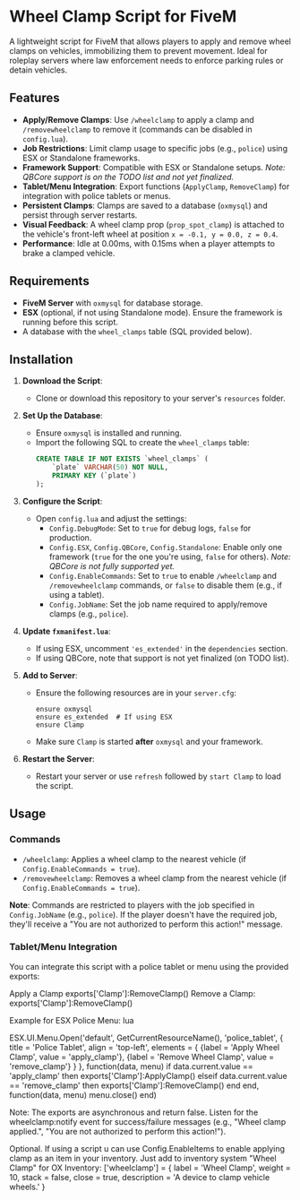 # Wheel Clamp Script for FiveM

A lightweight script for FiveM that allows players to apply and remove wheel clamps on vehicles, immobilizing them to prevent movement. Ideal for roleplay servers where law enforcement needs to enforce parking rules or detain vehicles.

## Features
- **Apply/Remove Clamps**: Use `/wheelclamp` to apply a clamp and `/removewheelclamp` to remove it (commands can be disabled in `config.lua`).
- **Job Restrictions**: Limit clamp usage to specific jobs (e.g., `police`) using ESX or Standalone frameworks.
- **Framework Support**: Compatible with ESX or Standalone setups. *Note: QBCore support is on the TODO list and not yet finalized.*
- **Tablet/Menu Integration**: Export functions (`ApplyClamp`, `RemoveClamp`) for integration with police tablets or menus.
- **Persistent Clamps**: Clamps are saved to a database (`oxmysql`) and persist through server restarts.
- **Visual Feedback**: A wheel clamp prop (`prop_spot_clamp`) is attached to the vehicle's front-left wheel at position `x = -0.1, y = 0.0, z = 0.4`.
- **Performance**: Idle at 0.00ms, with 0.15ms when a player attempts to brake a clamped vehicle.

## Requirements
- **FiveM Server** with `oxmysql` for database storage.
- **ESX** (optional, if not using Standalone mode). Ensure the framework is running before this script.
- A database with the `wheel_clamps` table (SQL provided below).

## Installation

1. **Download the Script**:
   - Clone or download this repository to your server's `resources` folder.

2. **Set Up the Database**:
   - Ensure `oxmysql` is installed and running.
   - Import the following SQL to create the `wheel_clamps` table:
     ```sql
     CREATE TABLE IF NOT EXISTS `wheel_clamps` (
         `plate` VARCHAR(50) NOT NULL,
         PRIMARY KEY (`plate`)
     );
     ```

3. **Configure the Script**:
   - Open `config.lua` and adjust the settings:
     - `Config.DebugMode`: Set to `true` for debug logs, `false` for production.
     - `Config.ESX`, `Config.QBCore`, `Config.Standalone`: Enable only one framework (`true` for the one you're using, `false` for others). *Note: QBCore is not fully supported yet.*
     - `Config.EnableCommands`: Set to `true` to enable `/wheelclamp` and `/removewheelclamp` commands, or `false` to disable them (e.g., if using a tablet).
     - `Config.JobName`: Set the job name required to apply/remove clamps (e.g., `police`).

4. **Update `fxmanifest.lua`**:
   - If using ESX, uncomment `'es_extended'` in the `dependencies` section.
   - If using QBCore, note that support is not yet finalized (on TODO list).


5. **Add to Server**:
   - Ensure the following resources are in your `server.cfg`:
     ```plaintext
     ensure oxmysql
     ensure es_extended  # If using ESX
     ensure Clamp
     ```
   - Make sure `Clamp` is started **after** `oxmysql` and your framework.

6. **Restart the Server**:
   - Restart your server or use `refresh` followed by `start Clamp` to load the script.


## Usage

### Commands
- `/wheelclamp`: Applies a wheel clamp to the nearest vehicle (if `Config.EnableCommands = true`).
- `/removewheelclamp`: Removes a wheel clamp from the nearest vehicle (if `Config.EnableCommands = true`).

**Note**: Commands are restricted to players with the job specified in `Config.JobName` (e.g., `police`). If the player doesn't have the required job, they'll receive a "You are not authorized to perform this action!" message.

### Tablet/Menu Integration
You can integrate this script with a police tablet or menu using the provided exports:

Apply a Clamp
exports['Clamp']:RemoveClamp()
Remove a Clamp:
exports['Clamp']:RemoveClamp()

Example for ESX Police Menu:
lua

ESX.UI.Menu.Open('default', GetCurrentResourceName(), 'police_tablet', {
    title = 'Police Tablet',
    align = 'top-left',
    elements = {
        {label = 'Apply Wheel Clamp', value = 'apply_clamp'},
        {label = 'Remove Wheel Clamp', value = 'remove_clamp'}
    }
}, function(data, menu)
    if data.current.value == 'apply_clamp' then
        exports['Clamp']:ApplyClamp()
    elseif data.current.value == 'remove_clamp' then
        exports['Clamp']:RemoveClamp()
    end
end, function(data, menu)
    menu.close()
end)

Note: The exports are asynchronous and return false. Listen for the wheelclamp:notify event for success/failure messages (e.g., "Wheel clamp applied.", "You are not authorized to perform this action!").

Optional. If using a script u can use Config.EnableItems to enable applying clamp as an item in your inventory.
Just add to inventory system "Wheel Clamp" 
for OX Inventory: ['wheelclamp'] = {
    label = 'Wheel Clamp',
    weight = 10,
    stack = false,
    close = true,
    description = 'A device to clamp vehicle wheels.'
}